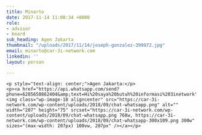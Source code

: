 ```yaml
---
title: Minarto
date: 2017-11-14 11:08:34 +0000
role:
- advisor
- board
sub_heading: Agen Jakarta
thumbnail: "/uploads/2017/11/14/joseph-gonzalez-399972.jpg"
email: minarto@car-3i-network.com
linkedin: ''
layout: person

---
```

    <p style="text-align: center;">Agen Jakarta:</p>
    <p><a href="https://api.whatsapp.com/send?phone=6285658862404&amp;text=Hi%20saya%20butuh%20informasi%203inetwork"><img class="wp-image-18 aligncenter" src="https://car-3i-network.com/wp-content/uploads/2018/09/chat-whatsapp.png" alt="" width="207" height="75" srcset="https://car-3i-network.com/wp-content/uploads/2018/09/chat-whatsapp.png 768w, https://car-3i-network.com/wp-content/uploads/2018/09/chat-whatsapp-300x109.png 300w" sizes="(max-width: 207px) 100vw, 207px" /></a></p>
    